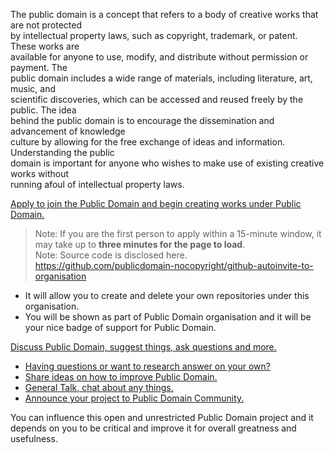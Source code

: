 The public domain is a concept that refers to a body of creative works that are not protected  
by intellectual property laws, such as copyright, trademark, or patent. These works are  
available for anyone to use, modify, and distribute without permission or payment. The  
public domain includes a wide range of materials, including literature, art, music, and  
scientific discoveries, which can be accessed and reused freely by the public. The idea  
behind the public domain is to encourage the dissemination and advancement of knowledge   
culture by allowing for the free exchange of ideas and information. Understanding the public  
domain is important for anyone who wishes to make use of existing creative works without  
running afoul of intellectual property laws.  

[Apply to join the Public Domain and begin creating works under Public Domain.](https://auto-invitation.onrender.com)  
> Note:  If you are the first person to apply within a 15-minute window, it may take up to **three minutes for the page to load**.  
> Note:  Source code is disclosed here. https://github.com/publicdomain-nocopyright/github-autoinvite-to-organisation  
* It will allow you to create and delete your own repositories under this organisation.
* You will be shown as part of Public Domain organisation and it will be your nice badge of support for Public Domain.

[Discuss Public Domain, suggest things, ask questions and more.](https://github.com/orgs/publicdomain-nocopyright/discussions)  
   * [Having questions or want to research answer on your own?](https://github.com/orgs/publicdomain-nocopyright/discussions/categories/q-a)
   * [Share ideas on how to improve Public Domain.](https://github.com/orgs/publicdomain-nocopyright/discussions/categories/ideas)
   * [General Talk, chat about any things.](https://github.com/orgs/publicdomain-nocopyright/discussions/categories/general)
   * [Announce your project to Public Domain Community.](https://github.com/orgs/publicdomain-nocopyright/discussions/categories/show-and-tell)

You can influence this open and unrestricted Public Domain project and it depends on you to be critical and improve it for overall greatness and usefulness.
